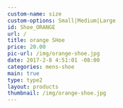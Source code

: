 ```yaml
---
custom-name: size
custom-options: Small|Medium|Large
id: Shoe_ORANGE
url: /
title: orange SHoe
price: 20.00
pic-url: /img/orange-shoe.jpg
date: 2017-2-8 4:51:01 -08:00
categories: mens-shoe
main: true
type: type2
layout: products
thumbnail: /img/orange-shoe.jpg
---
```

